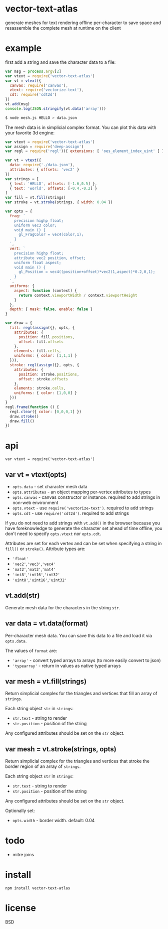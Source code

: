 # vector-text-atlas

generate meshes for text rendering offline per-character to save space and
resassemble the complete mesh at runtime on the client

# example

first add a string and save the character data to a file:

``` js
var msg = process.argv[2]
var vtext = require('vector-text-atlas')
var vt = vtext({
  canvas: require('canvas'),
  vtext: require('vectorize-text'),
  cdt: require('cdt2d')
})
vt.add(msg)
console.log(JSON.stringify(vt.data('array')))
```

``` sh
$ node mesh.js HELLO > data.json
```

The mesh data is in simplicial complex format. You can plot this data with your
favorite 3d engine:

``` js
var vtext = require('vector-text-atlas')
var assign = require('deep-assign')
var regl = require('regl')({ extensions: [ 'oes_element_index_uint' ] })

var vt = vtext({
  data: require('./data.json'),
  attributes: { offsets: 'vec2' }
})
var strings = [
  { text: 'HELLO', offsets: [-1.6,0.5] },
  { text: 'world', offsets: [-0.4,-0.2] }
]
var fill = vt.fill(strings)
var stroke = vt.stroke(strings, { width: 0.04 })

var opts = {
  frag: `
    precision highp float;
    uniform vec3 color;
    void main () {
      gl_FragColor = vec4(color,1);
    }
  `,
  vert: `
    precision highp float;
    attribute vec2 position, offset;
    uniform float aspect;
    void main () {
      gl_Position = vec4((position+offset)*vec2(1,aspect)*0.2,0,1);
    }
  `,
  uniforms: {
    aspect: function (context) {
      return context.viewportWidth / context.viewportHeight
    }
  },
  depth: { mask: false, enable: false }
}

var draw = {
  fill: regl(assign({}, opts, {
    attributes: {
      position: fill.positions,
      offset: fill.offsets
    },
    elements: fill.cells,
    uniforms: { color: [1,1,1] }
  })),
  stroke: regl(assign({}, opts, {
    attributes: {
      position: stroke.positions,
      offset: stroke.offsets
    },
    elements: stroke.cells,
    uniforms: { color: [1,0,0] }
  }))
}
regl.frame(function () {
  regl.clear({ color: [0,0,0,1] })
  draw.stroke()
  draw.fill()
})
```

# api

```
var vtext = require('vector-text-atlas')
```

## var vt = vtext(opts)

* `opts.data` - set character mesh data
* `opts.attributes` - an object mapping per-vertex attributes to types
* `opts.canvas` - canvas constructor or instance. required to add strings in
non-web environment
* `opts.vtext` - use `require('vectorize-text')`. required to add strings
* `opts.cdt` - use `require('cdt2d')`. required to add strings

If you do not need to add strings with `vt.add()` in the browser because you
have foreknowledge to generate the character set ahead of time offline, you
don't need to specify `opts.vtext` nor `opts.cdt`.

Attributes are set for each vertex and can be set when specifying a string in
`fill()` or `stroke()`. Attribute types are:

* `'float'`
* `'vec2'`,`'vec3'`,`'vec4'`
* `'mat2'`,`'mat3'`,`'mat4'`
* `'int8'`,`'int16'`,`'int32'`
* `'uint8'`,`'uint16'`,`'uint32'`

## vt.add(str)

Generate mesh data for the characters in the string `str`.

## var data = vt.data(format)

Per-character mesh data. You can save this data to a file and load it via
`opts.data`.

The values of `format` are:

* `'array'` - convert typed arrays to arrays (to more easily convert to json)
* `'typearray'` - return in values as native typed arrays

## var mesh = vt.fill(strings)

Return simplicial complex for the triangles and vertices that fill an array of
`strings`.

Each string object `str` in `strings`:

* `str.text` - string to render
* `str.position` - position of the string

Any configured attributes should be set on the `str` object.

## var mesh = vt.stroke(strings, opts)

Return simplicial complex for the triangles and vertices that stroke the border
region of an array of `strings`.

Each string object `str` in `strings`:

* `str.text` - string to render
* `str.position` - position of the string

Any configured attributes should be set on the `str` object.

Optionally set:

* `opts.width` - border width. default: 0.04

# todo

* mitre joins

# install

```
npm install vector-text-atlas
```

# license

BSD

